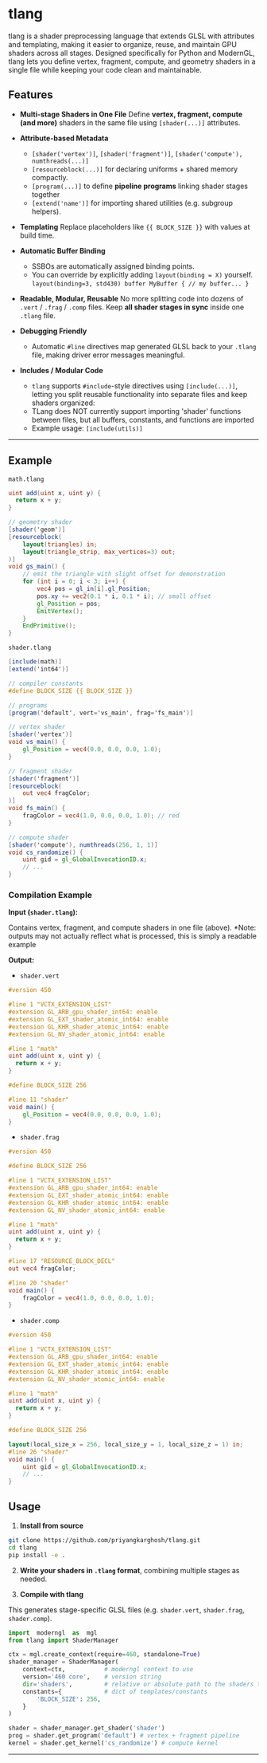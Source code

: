 # tlang
tlang is a shader preprocessing language that extends GLSL with attributes and templating, making it easier to organize, reuse, and maintain GPU shaders across all stages. Designed specifically for Python and ModernGL, tlang lets you define vertex, fragment, compute, and geometry shaders in a single file while keeping your code clean and maintainable.

##  Features
-  **Multi-stage Shaders in One File**
Define **vertex, fragment, compute (and more)** shaders in the same file using `[shader(...)]` attributes.

- **Attribute-based Metadata**
  - `[shader('vertex')]`, `[shader('fragment')]`, `[shader('compute'), numthreads(...)]`
  - `[resourceblock(...)]` for declaring uniforms + shared memory compactly.
  - `[program(...)]` to define **pipeline programs** linking shader stages together
  - `[extend('name')]` for importing shared utilities (e.g. subgroup helpers).

-  **Templating**
Replace placeholders like `{{ BLOCK_SIZE }}` with values at build time.

- **Automatic Buffer Binding**
  -   SSBOs are automatically assigned binding points.
  -   You can override by explicitly adding `layout(binding = X)` yourself.
  `layout(binding=3, std430) buffer MyBuffer { // my buffer... }`

-  **Readable, Modular, Reusable**
No more splitting code into dozens of `.vert` / `.frag` / `.comp` files.
Keep **all shader stages in sync** inside one `.tlang` file.

- **Debugging Friendly**  
  - Automatic `#line` directives map generated GLSL back to your `.tlang` file, making driver error messages meaningful.

- **Includes / Modular Code**
  - `tlang` supports `#include`-style directives using `[include(...)]`, letting you split reusable functionality into separate files and keep shaders organized:
  - TLang does NOT currently support importing 'shader' functions between files, but all buffers, constants, and functions are imported
  -   Example usage: ```[include(utils)]```
---

## Example
`math.tlang`
```glsl
uint add(uint x, uint y) {
  return x + y;
}

// geometry shader
[shader('geom')]
[resourceblock(
    layout(triangles) in;
    layout(triangle_strip, max_vertices=3) out;
)]
void gs_main() {
    // emit the triangle with slight offset for demonstration
    for (int i = 0; i < 3; i++) {
        vec4 pos = gl_in[i].gl_Position;
        pos.xy += vec2(0.1 * i, 0.1 * i); // small offset
        gl_Position = pos;
        EmitVertex();
    }
    EndPrimitive();
}
```

`shader.tlang`
```glsl
[include(math)]
[extend('int64')]

// compiler constants
#define BLOCK_SIZE {{ BLOCK_SIZE }}

// programs
[program('default', vert='vs_main', frag='fs_main')]

// vertex shader
[shader('vertex')]
void vs_main() {
	gl_Position = vec4(0.0, 0.0, 0.0, 1.0);
}

// fragment shader
[shader('fragment')]
[resourceblock(
	out vec4 fragColor;
)]
void fs_main() {
	fragColor = vec4(1.0, 0.0, 0.0, 1.0); // red
}

// compute shader
[shader('compute'), numthreads(256, 1, 1)]
void cs_randomize() {
	uint gid = gl_GlobalInvocationID.x;
	// ...
}

```

  

### Compilation Example

  

**Input (`shader.tlang`):**

Contains vertex, fragment, and compute shaders in one file (above).
*Note: outputs may not actually reflect what is processed, this is simply a readable example

  

**Output:**

  

-  `shader.vert`

```glsl
#version 450

#line 1 "VCTX_EXTENSION_LIST"
#extension GL_ARB_gpu_shader_int64: enable
#extension GL_EXT_shader_atomic_int64: enable
#extension GL_KHR_shader_atomic_int64: enable
#extension GL_NV_shader_atomic_int64: enable

#line 1 "math"
uint add(uint x, uint y) {
  return x + y;
}

#define BLOCK_SIZE 256

#line 11 "shader"
void main() {
	gl_Position = vec4(0.0, 0.0, 0.0, 1.0);
}
```


-  `shader.frag`

```glsl
#version 450

#define BLOCK_SIZE 256

#line 1 "VCTX_EXTENSION_LIST"
#extension GL_ARB_gpu_shader_int64: enable
#extension GL_EXT_shader_atomic_int64: enable
#extension GL_KHR_shader_atomic_int64: enable
#extension GL_NV_shader_atomic_int64: enable

#line 1 "math"
uint add(uint x, uint y) {
  return x + y;
}

#line 17 "RESOURCE_BLOCK_DECL"
out vec4 fragColor;

#line 20 "shader"
void main() {
	fragColor = vec4(1.0, 0.0, 0.0, 1.0);
}
```

  

-  `shader.comp`

```glsl
#version 450

#line 1 "VCTX_EXTENSION_LIST"
#extension GL_ARB_gpu_shader_int64: enable
#extension GL_EXT_shader_atomic_int64: enable
#extension GL_KHR_shader_atomic_int64: enable
#extension GL_NV_shader_atomic_int64: enable

#line 1 "math"
uint add(uint x, uint y) {
  return x + y;
}

#define BLOCK_SIZE 256

layout(local_size_x = 256, local_size_y = 1, local_size_z = 1) in;
#line 26 "shader"
void main() {
	uint gid = gl_GlobalInvocationID.x;
	// ...
}
```


## Usage

  

1.  **Install from source**
```bash
git clone https://github.com/priyangkarghosh/tlang.git
cd tlang
pip install -e .
```

2.  **Write your shaders in `.tlang` format**, combining multiple stages as needed.

  

4.  **Compile with tlang**

  
This generates stage-specific GLSL files (e.g. `shader.vert`, `shader.frag`, `shader.comp`).
```python
import  moderngl  as  mgl
from tlang import ShaderManager

ctx = mgl.create_context(require=460, standalone=True)
shader_manager = ShaderManager(
	context=ctx,           # moderngl context to use
	version='460 core',    # version string
	dir='shaders',         # relative or absolute path to the shaders to be built
	constants={            # dict of templates/constants
		'BLOCK_SIZE': 256,
	}
)

shader = shader_manager.get_shader('shader')
prog = shader.get_program('default') # vertex + fragment pipeline
kernel = shader.get_kernel('cs_randomize') # compute kernel
```

---
